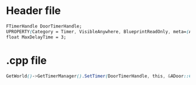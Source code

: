 # Header file
```css
FTimerHandle DoorTimerHandle;
UPROPERTY(Category = Timer, VisibleAnywhere, BlueprintReadOnly, meta=(AllowPrivateAccess = "true"))
float MaxDelayTime = 3;
```
# .cpp file
```css
GetWorld()->GetTimerManager().SetTimer(DoorTimerHandle, this, &ADoor::CloseDoor, MaxDelayTime, false);
```
